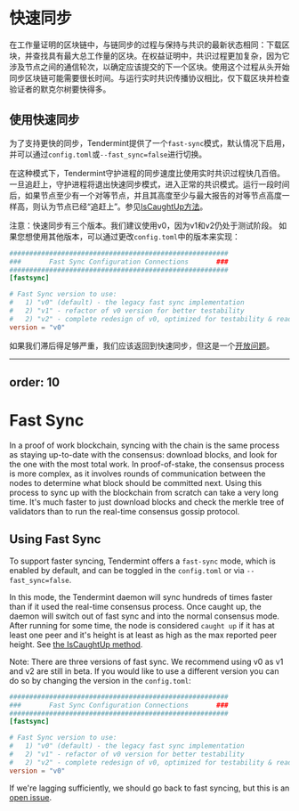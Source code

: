 # 快速同步

在工作量证明的区块链中，与链同步的过程与保持与共识的最新状态相同：下载区块，并查找具有最大总工作量的区块。在权益证明中，共识过程更加复杂，因为它涉及节点之间的通信轮次，以确定应该提交的下一个区块。使用这个过程从头开始同步区块链可能需要很长时间。与运行实时共识传播协议相比，仅下载区块并检查验证者的默克尔树要快得多。

## 使用快速同步

为了支持更快的同步，Tendermint提供了一个`fast-sync`模式，默认情况下启用，并可以通过`config.toml`或`--fast_sync=false`进行切换。

在这种模式下，Tendermint守护进程的同步速度比使用实时共识过程快几百倍。一旦追赶上，守护进程将退出快速同步模式，进入正常的共识模式。运行一段时间后，如果节点至少有一个对等节点，并且其高度至少与最大报告的对等节点高度一样高，则认为节点已经“追赶上”。参见[IsCaughtUp方法](https://github.com/tendermint/tendermint/blob/b467515719e686e4678e6da4e102f32a491b85a0/blockchain/pool.go#L128)。

注意：快速同步有三个版本。我们建议使用v0，因为v1和v2仍处于测试阶段。
如果您想使用其他版本，可以通过更改`config.toml`中的版本来实现：

```toml
#######################################################
###       Fast Sync Configuration Connections       ###
#######################################################
[fastsync]

# Fast Sync version to use:
#   1) "v0" (default) - the legacy fast sync implementation
#   2) "v1" - refactor of v0 version for better testability
#   2) "v2" - complete redesign of v0, optimized for testability & readability 
version = "v0"
```

如果我们滞后得足够严重，我们应该返回到快速同步，但这是一个[开放问题](https://github.com/tendermint/tendermint/issues/129)。


---
order: 10
---

# Fast Sync

In a proof of work blockchain, syncing with the chain is the same
process as staying up-to-date with the consensus: download blocks, and
look for the one with the most total work. In proof-of-stake, the
consensus process is more complex, as it involves rounds of
communication between the nodes to determine what block should be
committed next. Using this process to sync up with the blockchain from
scratch can take a very long time. It's much faster to just download
blocks and check the merkle tree of validators than to run the real-time
consensus gossip protocol.

## Using Fast Sync

To support faster syncing, Tendermint offers a `fast-sync` mode, which
is enabled by default, and can be toggled in the `config.toml` or via
`--fast_sync=false`.

In this mode, the Tendermint daemon will sync hundreds of times faster
than if it used the real-time consensus process. Once caught up, the
daemon will switch out of fast sync and into the normal consensus mode.
After running for some time, the node is considered `caught up` if it
has at least one peer and it's height is at least as high as the max
reported peer height. See [the IsCaughtUp
method](https://github.com/tendermint/tendermint/blob/b467515719e686e4678e6da4e102f32a491b85a0/blockchain/pool.go#L128).

Note: There are three versions of fast sync. We recommend using v0 as v1 and v2 are still in beta. 
  If you would like to use a different version you can do so by changing the version in the `config.toml`:

```toml
#######################################################
###       Fast Sync Configuration Connections       ###
#######################################################
[fastsync]

# Fast Sync version to use:
#   1) "v0" (default) - the legacy fast sync implementation
#   2) "v1" - refactor of v0 version for better testability
#   2) "v2" - complete redesign of v0, optimized for testability & readability 
version = "v0"
```

If we're lagging sufficiently, we should go back to fast syncing, but
this is an [open issue](https://github.com/tendermint/tendermint/issues/129).
